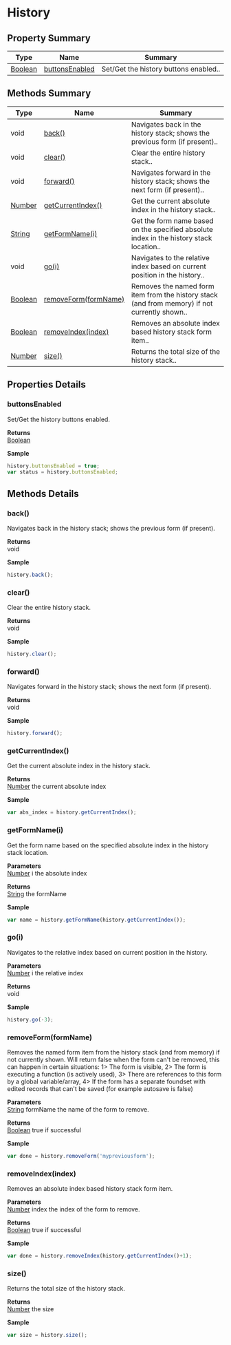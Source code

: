 # History

## Property Summary

| Type                         | Name                                        | Summary                               |
| ---------------------------- | ------------------------------------------- | ------------------------------------- |
| [Boolean](js-lib/boolean.md) | [buttonsEnabled](history.md#buttonsEnabled) | Set/Get the history buttons enabled.. |

## Methods Summary

| Type                         | Name                                                   | Summary                                                                                       |
| ---------------------------- | ------------------------------------------------------ | --------------------------------------------------------------------------------------------- |
| void                         | [back()](history.md#back)                              | Navigates back in the history stack; shows the previous form (if present)..                   |
| void                         | [clear()](history.md#clear)                            | Clear the entire history stack..                                                              |
| void                         | [forward()](history.md#forward)                        | Navigates forward in the history stack; shows the next form (if present)..                    |
| [Number](js-lib/number.md)   | [getCurrentIndex()](history.md#getcurrentindex)        | Get the current absolute index in the history stack..                                         |
| [String](js-lib/string.md)   | [getFormName(i)](history.md#getformname-i)             | Get the form name based on the specified absolute index in the history stack location..       |
| void                         | [go(i)](history.md#go-i)                               | Navigates to the relative index based on current position in the history..                    |
| [Boolean](js-lib/boolean.md) | [removeForm(formName)](history.md#removeform-formname) | Removes the named form item from the history stack (and from memory) if not currently shown.. |
| [Boolean](js-lib/boolean.md) | [removeIndex(index)](history.md#removeindex-index)     | Removes an absolute index based history stack form item..                                     |
| [Number](js-lib/number.md)   | [size()](history.md#size)                              | Returns the total size of the history stack..                                                 |

## Properties Details

### buttonsEnabled

Set/Get the history buttons enabled.

**Returns**\
[Boolean](js-lib/boolean.md)

**Sample**

```javascript
history.buttonsEnabled = true;
var status = history.buttonsEnabled;
```

## Methods Details

### back()

Navigates back in the history stack; shows the previous form (if present).

**Returns**\
void

**Sample**

```javascript
history.back();
```

### clear()

Clear the entire history stack.

**Returns**\
void

**Sample**

```javascript
history.clear();
```

### forward()

Navigates forward in the history stack; shows the next form (if present).

**Returns**\
void

**Sample**

```javascript
history.forward();
```

### getCurrentIndex()

Get the current absolute index in the history stack.

**Returns**\
[Number](js-lib/number.md) the current absolute index

**Sample**

```javascript
var abs_index = history.getCurrentIndex();
```

### getFormName(i)

Get the form name based on the specified absolute index in the history stack location.

**Parameters**\
[Number](js-lib/number.md) i the absolute index

**Returns**\
[String](js-lib/string.md) the formName

**Sample**

```javascript
var name = history.getFormName(history.getCurrentIndex());
```

### go(i)

Navigates to the relative index based on current position in the history.

**Parameters**\
[Number](js-lib/number.md) i the relative index

**Returns**\
void

**Sample**

```javascript
history.go(-3);
```

### removeForm(formName)

Removes the named form item from the history stack (and from memory) if not currently shown. Will return false when the form can't be removed, this can happen in certain situations: 1> The form is visible, 2> The form is executing a function (is actively used), 3> There are references to this form by a global variable/array, 4> If the form has a separate foundset with edited records that can't be saved (for example autosave is false)

**Parameters**\
[String](js-lib/string.md) formName the name of the form to remove.

**Returns**\
[Boolean](js-lib/boolean.md) true if successful

**Sample**

```javascript
var done = history.removeForm('mypreviousform');
```

### removeIndex(index)

Removes an absolute index based history stack form item.

**Parameters**\
[Number](js-lib/number.md) index the index of the form to remove.

**Returns**\
[Boolean](js-lib/boolean.md) true if successful

**Sample**

```javascript
var done = history.removeIndex(history.getCurrentIndex()+1);
```

### size()

Returns the total size of the history stack.

**Returns**\
[Number](js-lib/number.md) the size

**Sample**

```javascript
var size = history.size();
```
